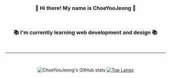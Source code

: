 <div align="center">

### 👋 Hi there! My name is ChoeYooJeong 👋

<br/>

### 📚 I'm currently learning web development and design 📚

<br/>

---

<br/>

![ChoeYooJeong's GitHub stats](https://github-readme-stats.vercel.app/api?username=cheezcyj&show_icons=true&theme=gruvbox)
[![Top Langs](https://github-readme-stats.vercel.app/api/top-langs/?username=cheezcyj&layout=compact&langs_count=8)](https://github.com/anuraghazra/github-readme-stats)

</div>
